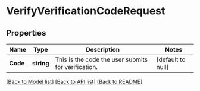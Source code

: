 # VerifyVerificationCodeRequest

## Properties
Name | Type | Description | Notes
------------ | ------------- | ------------- | -------------
**Code** | **string** | This is the code the user submits for verification. | [default to null]

[[Back to Model list]](../README.md#documentation-for-models) [[Back to API list]](../README.md#documentation-for-api-endpoints) [[Back to README]](../README.md)

